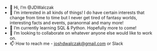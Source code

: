 - 👋 Hi, I’m @JDWalczak
- 👀 I’m interested in all kinds of things! I do have certain interests that change from time to time but I never get tired of fantasy worlds, interesting facts and events, paranormal and many more!
- 🌱 I’m currently learning SQL & Python. Hopefully more to come!
- 💞️ I’m looking to collaborate on whatever anyone else would like to work on.
- 📫 How to reach me - joshdwalczak@gmail.com or Slack

<!---
JDWalczak/JDWalczak is a ✨ special ✨ repository because its `README.md` (this file) appears on your GitHub profile.
You can click the Preview link to take a look at your changes.
--->
